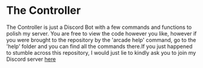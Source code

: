# The Controller

The Controller is just a Discord Bot with a few commands and functions to polish my server. You are free to view the code however you like, however if you were brought to the repository by the 'arcade help' command, go to the 'help' folder and you can find all the commands there.If you just happened to stumble across this repository, I would just lie to kindly ask you to join my Discord server [here](https://discord.gg/c8n6mRT)
